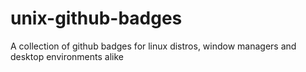 # unix-github-badges
A collection of github badges for linux distros, window managers and desktop environments alike

